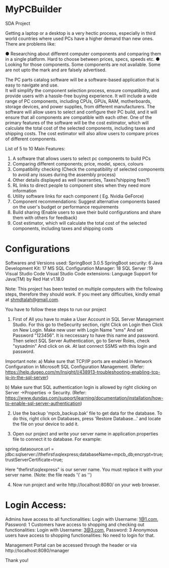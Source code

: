 # MyPCBuilder
 SDA Project

Getting a laptop or a desktop is a very hectic process, especially in third world countries where used PCs have a higher demand than new ones. There are problems like: 

●	Researching about different computer components and comparing them in a single platform. Hard to choose between prices, specs, speeds etc.
●	Looking for those components. Some components are not available. Some are not upto the mark and are falsely advertised.

The PC parts catalog software will be a software-based application that is easy to navigate and use.  
It will simplify the component selection process, ensure compatibility, and provide users with a hassle-free buying experience.
It will include a wide range of PC components, including CPUs, GPUs, RAM, motherboards, storage devices, and power supplies, from different manufacturers. 
The software will allow users to select and configure their PC build, and it will ensure that all components are compatible with each other.
One of the primary features of the software will be the cost estimator, which will calculate the total cost of the selected components, including taxes and shipping costs. 
The cost estimator will also allow users to compare prices of different components.


List of 5 to 10 Main Features:

1.	A software that allows users to select pc components to build PCs
2.	Comparing different components; price, model, specs, colours
3.	Compatibility checking (Check the compatibility of selected components to avoid any issues during the assembly process)
4.	Other details displayed as well (warranties, Taxes?shipping fees?)
5.	RL links to direct people to component sites when they need more information
6.	Utility software links for each component ( Eg. Nvidia GeForce)
7.	Component recommendations: Suggest alternative components based on the user's budget or performance requirements
8.	Build sharing (Enable users to save their build configurations and share them with others for feedback)
9.	Cost estimator, which will calculate the total cost of the selected components, including taxes and shipping costs

# Configurations

Softwares and Versions used:
SpringBoot 3.0.5
SpringBoot security: 6
Java Development Kit: 17
MS SQL Configuration Manager: 18
SQL Server :19
Visual Studio Code
Visual Studio Code extensions: Language Support for Java(TM) by Red Hat  v1.18.0

Note: This project has been tested on multiple computers with the following steps, therefore they should work. If you meet any difficulties, kindly email at shmdtalah@gmail.com.

You have to follow these steps to run our project

1) First of All you have to make a User Account in SQL Server Management Studio.
   For this go to theSecurity section, right Click on Login then Click on New Login.
   Make new user with Login Name "sms" And set Password "123456". It is neccessary to have this name and password.
   Then select SQL Server Authentication, go to Server Roles, check "sysadmin" And click on ok.
   At last connect SSMS with this login and password.

Important note:
a) Make sure that TCP/IP ports are enabled in Network Configuration in Microsoft SQL Configuration Management. (Refer: https://help.dugeo.com/m/Insight/l/438913-troubleshooting-enabling-tcp-ip-in-the-sql-server)

b) Make sure that SQL authentication login is allowed by right clicking on Server ->Properties -> Security. (Refer: https://www.dundas.com/support/learning/documentation/installation/how-to-enable-sql-server-authentication)



2) Use the backup 'mpcb_backup.bak' file to get data for the database. To do this, right click on Databases, press 'Restore Database...' and locate the file on your device to add it.

3) Open our project and write your server name in application.properties file to connect it to database. For example:

spring.datasource.url = jdbc:sqlserver://thefirst\\sqlexpress;databaseName=mpcb_db;encrypt=true;trustServerCertificate=true;

Here "thefirst\\sqlexpress" is our server name. You must replace it with your server name. (Note: the file reads '\\' as '\')

4) Now run project and write http://localhost:8080/ on your web browser.



# Login Access:
Admins have access to all functionalities: Login with Username: 1@1.com, Password: 1
Customers have access to shopping and checking out functionalities: Login with Username: 3@3.com, Password: 3
Anonymous users have access to shopping functionalities: No need to login for that.

Management Portal can be accessed through the header or via http://localhost:8080/manager


Thank you!  